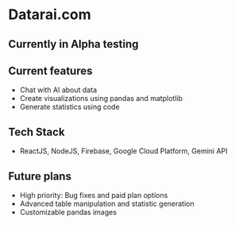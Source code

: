 # Datarai.com

## Currently in Alpha testing

## Current features
- Chat with AI about data
- Create visualizations using pandas and matplotlib
- Generate statistics using code

## Tech Stack
- ReactJS, NodeJS, Firebase, Google Cloud Platform, Gemini API

## Future plans
- High priority: Bug fixes and paid plan options
- Advanced table manipulation and statistic generation
- Customizable pandas images